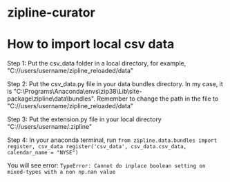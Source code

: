 # zipline-curator
# How to import local csv data

Step 1: Put the csv_data folder in a local directory, for example, "C://users/username/zipline_reloaded/data"

Step 2: Put the csv_data.py file in your data bundles directory. In my case, it is "C:\Programs\Anaconda\envs\zip38\Lib\site-package\zipline\data\bundles". Remember to change the path in the file to "C://users/username/zipline_reloaded/data"

Step 3: Put the extension.py file in your local directory "C://users/username/.zipline"

Step 4: In your anaconda terminal, run 
`from zipline.data.bundles import register, csv_data
register('csv_data', csv_data.csv_data, calendar_name = "NYSE")`

You will see error: `TypeError: Cannot do inplace boolean setting on mixed-types with a non np.nan value`
